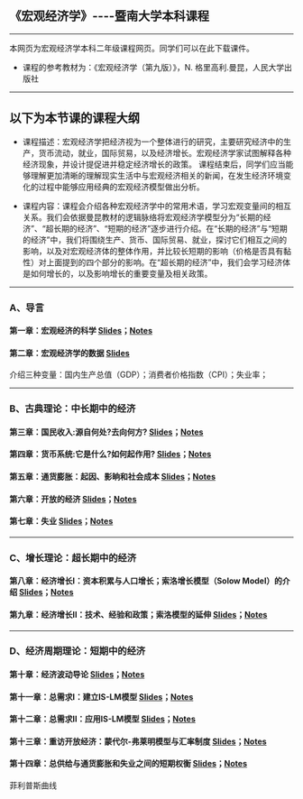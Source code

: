 ## 《宏观经济学》----暨南大学本科课程

---
本网页为宏观经济学本科二年级课程网页。同学们可以在此下载课件。
* 课程的参考教材为：《宏观经济学（第九版）》，N. 格里高利.曼昆，人民大学出版社
---
以下为本节课的课程大纲
---

* 课程描述：宏观经济学把经济视为一个整体进行的研究，主要研究经济中的生产，货币流动，就业，国际贸易，以及经济增长。宏观经济学家试图解释各种经济现象，并设计提促进并稳定经济增长的政策。 课程结束后，同学们应当能够理解更加清晰的理解现实生活中与宏观经济相关的新闻，在发生经济环境变化的过程中能够应用经典的宏观经济模型做出分析。

* 课程内容：课程会介绍各种宏观经济学中的常用术语，学习宏观变量间的相互关系。我们会依据曼昆教材的逻辑脉络将宏观经济学模型分为“长期的经济”、“超长期的经济”、“短期的经济”逐步进行介绍。在“长期的经济”与“短期的经济”中，我们将围绕生产、货币、国际贸易、就业，探讨它们相互之间的影响，以及对宏观经济体的整体作用，并比较长短期的影响（价格是否具有黏性）对上面提到的四个部分的影响。在“超长期的经济”中，我们会学习经济体是如何增长的，以及影响增长的重要变量及相关政策。

---
### A、导言

#### 第一章：宏观经济的科学 [Slides](https://github.com/MingshiKang/MacroUndergrad/blob/main/Slides/1%E3%80%81%E5%AE%8F%E8%A7%82%E7%BB%8F%E6%B5%8E%E5%AD%A6%E4%BB%8B%E7%BB%8D.pdf)；[Notes]()
    
#### 第二章：宏观经济学的数据 [Slides](https://github.com/MingshiKang/MacroUndergrad/blob/main/Slides/2%E3%80%81%E5%AE%8F%E8%A7%82%E7%BB%8F%E6%B5%8E%E5%AD%A6%E7%9A%84%E6%95%B0%E6%8D%AE.pdf)

介绍三种变量：国内生产总值（GDP）；消费者价格指数（CPI）；失业率；

---
### B、古典理论：中长期中的经济

#### 第三章：国民收入:源自何处?去向何方? [Slides](https://github.com/MingshiKang/MacroUndergrad/blob/main/Slides/3%E3%80%81%E5%9B%BD%E6%B0%91%E6%94%B6%E5%85%A5.pdf)；[Notes]()

#### 第四章：货币系统:它是什么?如何起作用? [Slides](https://github.com/MingshiKang/MacroUndergrad/blob/main/Slides/4%E3%80%81%E8%B4%A7%E5%B8%81%E7%B3%BB%E7%BB%9F.pdf)；[Notes]()

#### 第五章：通货膨胀：起因、影晌和社会成本 [Slides](https://github.com/MingshiKang/MacroUndergrad/blob/main/Slides/5%E3%80%81%E9%80%9A%E8%B4%A7%E8%86%A8%E8%83%80.pdf)；[Notes]()

#### 第六章：开放的经济 [Slides](https://github.com/MingshiKang/MacroUndergrad/blob/main/Slides/6%E3%80%81%E5%BC%80%E6%94%BE%E7%9A%84%E7%BB%8F%E6%B5%8E.pdf)；[Notes]()

#### 第七章：失业 [Slides](https://github.com/MingshiKang/MacroUndergrad/blob/main/Slides/7%E3%80%81%E5%A4%B1%E4%B8%9A%2B%E5%8F%A4%E5%85%B8%E7%BB%8F%E6%B5%8E%E5%B0%8F%E7%BB%93.pdf)；[Notes]()

---

### C、增长理论：超长期中的经济

#### 第八章：经济增长I：资本积累与人口增长；索洛增长模型（Solow Model）的介绍 [Slides](https://github.com/MingshiKang/MacroUndergrad/blob/main/Slides/8%E3%80%81%E7%BB%8F%E6%B5%8E%E5%A2%9E%E9%95%BFI.pdf)；[Notes]()

#### 第九章：经济增长II：技术、经验和政策；索洛模型的延伸 [Slides](https://github.com/MingshiKang/MacroUndergrad/blob/main/Slides/9%E3%80%81%E7%BB%8F%E6%B5%8E%E5%A2%9E%E9%95%BFII.pdf)；[Notes]()

---

### D、经济周期理论：短期中的经济

#### 第十章：经济波动导论 [Slides](https://github.com/MingshiKang/MacroUndergrad/blob/main/Slides/10%E3%80%81%E7%BB%8F%E6%B5%8E%E6%B3%A2%E5%8A%A8%E5%AF%BC%E8%AE%BA.pdf)；[Notes]()

#### 第十一章：总需求I：建立IS-LM模型 [Slides](https://github.com/MingshiKang/MacroUndergrad/blob/main/Slides/11%E3%80%81%E6%80%BB%E9%9C%80%E6%B1%82I.pdf)；[Notes]()

#### 第十二章：总需求II：应用IS-LM模型 [Slides](https://github.com/MingshiKang/MacroUndergrad/blob/main/Slides/12%E3%80%81%E6%80%BB%E9%9C%80%E6%B1%82II.pdf)；[Notes]()

#### 第十三章：重访开放经济：蒙代尔-弗莱明模型与汇率制度 [Slides](https://github.com/MingshiKang/MacroUndergrad/blob/main/Slides/13%E3%80%81%E8%92%99%E4%BB%A3%E5%B0%94%E5%BC%97%E8%8E%B1%E6%98%8E%E6%A8%A1%E5%9E%8B.pdf)；[Notes]()

#### 第十四章：总供给与通货膨胀和失业之间的短期权衡 [Slides](https://github.com/MingshiKang/MacroUndergrad/blob/main/Slides/14%E3%80%81%E6%80%BB%E4%BE%9B%E7%BB%99%E4%B8%8E%E8%8F%B2%E5%88%A9%E6%99%AE%E6%96%AF%E6%9B%B2%E7%BA%BF.pdf)；[Notes]()

菲利普斯曲线


